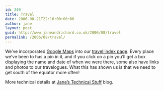 ```yaml
---
id: 240
title: Travel
date: 2006-08-21T22:16:00+00:00
author: jane
layout: post
guid: http://www.janeandrichard.co.uk/2006/08/travel
permalink: /2006/08/travel/
---
```

We&#8217;ve incorporated [Google Maps](http://maps.google.co.uk/) into our [travel index page](http://v1.janeandrichard.co.uk/travel/). Every place we&#8217;ve been to has a pin in it, and if you click on a pin you&#8217;ll get a box displaying the name and date of when we were there, some also have links and photos to our travelogues. What this has shown us is that we need to get south of the equator more often!

More technical details at [Jane&#8217;s Technical Stuff](http://jane.dallaway.com/blog/2006/08/google-maps-travel.html) blog.